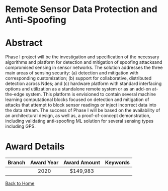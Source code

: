 
Remote Sensor Data Protection and Anti-Spoofing
===============================================

# Abstract


Phase I project will be the investigation and specification of the necessary algorithms and platform for detection and mitigation of spoofing attacksand compromised sensing in sensor networks. The solution addresses the three main areas of sensing security: (a) detection and mitigation with corresponding customization; (b) support for collaborative, distributed detection across Ndes; and (c) hardware platform with standard interfacing options and utilization as a standalone remote system or as an add-on at-the-edge system. This platform is envisioned to contain several machine learning computational blocks focused on detection and mitigation of attacks that attempt to block sensor readings or inject incorrect data into the data stream. The success of Phase I will be based on the availability of an architectural design, as well as, a proof-of-concept demonstration, including validating anti-spoofing ML solution for several sensing types including GPS.  

# Award Details

|Branch|Award Year|Award Amount|Keywords|
| :---: | :---: | :---: | :---: |
||2020|$149,983||
  
  


[Back to Home](https://github.com/chrischow/dod_sbir_awards/Reports/JT/#596)